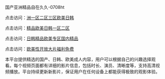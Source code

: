 国产亚洲精品自在久久-0708ht

点击访问：<a href="https://heiliaoxqkkct.pages.dev">洲一区二区三区欧美日韩</a>

点击访问：<a href="https://heiliaoxwd5i8.pages.dev">精品欧美日韩一区二区</a>

点击访问：<a href="https://heiliaowzu4ur.pages.dev">日韩精品欧美专区国内精品</a>

点击访问：<a href="https://heiliaozj3tjd.pages.dev">欧美性开放大片福利免费</a>

本平台提供精选的国产、日韩、欧美成人内容，用户可以根据自己的兴趣选择观看。每个视频页面都有详细的影片信息，包括时长、演员、清晰度等，支持高清视频播放。平台持续更新新影片，保证用户在任何设备上都能获得极致的观影体验。
<span style="display:none;">[Canonical link](）</span>
